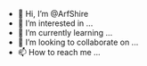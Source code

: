 - 👋 Hi, I’m @ArfShire
- 👀 I’m interested in ...
- 🌱 I’m currently learning ...
- 💞️ I’m looking to collaborate on ...
- 📫 How to reach me ...

<!---
ArfShire/ArfShire is a ✨ special ✨ repository because its `README.md` (this file) appears on your GitHub profile.
You can click the Preview link to take a look at your changes.
--->
